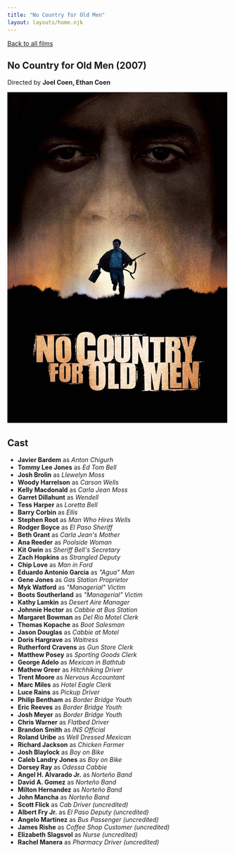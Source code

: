 ```yaml
---
title: "No Country for Old Men"
layout: layouts/home.njk
---
```


<a href="../">Back to all films</a>

<article class="film">
  <h1>No Country for Old Men (2007)</h1>

  <p class="director">
    Directed by <strong>Joel Coen, Ethan Coen</strong>
  </p>

  <img src="../films/posters/no-country-for-old-men.jpg" alt="">

  <h2>
    Cast
  </h2>
  <ul>
    <li><strong>Javier Bardem</strong> as <em>Anton Chigurh</em></li>
<li><strong>Tommy Lee Jones</strong> as <em>Ed Tom Bell</em></li>
<li><strong>Josh Brolin</strong> as <em>Llewelyn Moss</em></li>
<li><strong>Woody Harrelson</strong> as <em>Carson Wells</em></li>
<li><strong>Kelly Macdonald</strong> as <em>Carla Jean Moss</em></li>
<li><strong>Garret Dillahunt</strong> as <em>Wendell</em></li>
<li><strong>Tess Harper</strong> as <em>Loretta Bell</em></li>
<li><strong>Barry Corbin</strong> as <em>Ellis</em></li>
<li><strong>Stephen Root</strong> as <em>Man Who Hires Wells</em></li>
<li><strong>Rodger Boyce</strong> as <em>El Paso Sheriff</em></li>
<li><strong>Beth Grant</strong> as <em>Carla Jean's Mother</em></li>
<li><strong>Ana Reeder</strong> as <em>Poolside Woman</em></li>
<li><strong>Kit Gwin</strong> as <em>Sheriff Bell's Secretary</em></li>
<li><strong>Zach Hopkins</strong> as <em>Strangled Deputy</em></li>
<li><strong>Chip Love</strong> as <em>Man in Ford</em></li>
<li><strong>Eduardo Antonio Garcia</strong> as <em>"Agua" Man</em></li>
<li><strong>Gene Jones</strong> as <em>Gas Station Proprietor</em></li>
<li><strong>Myk Watford</strong> as <em>"Managerial" Victim</em></li>
<li><strong>Boots Southerland</strong> as <em>"Managerial" Victim</em></li>
<li><strong>Kathy Lamkin</strong> as <em>Desert Aire Manager</em></li>
<li><strong>Johnnie Hector</strong> as <em>Cabbie at Bus Station</em></li>
<li><strong>Margaret Bowman</strong> as <em>Del Rio Motel Clerk</em></li>
<li><strong>Thomas Kopache</strong> as <em>Boot Salesman</em></li>
<li><strong>Jason Douglas</strong> as <em>Cabbie at Motel</em></li>
<li><strong>Doris Hargrave</strong> as <em>Waitress</em></li>
<li><strong>Rutherford Cravens</strong> as <em>Gun Store Clerk</em></li>
<li><strong>Matthew Posey</strong> as <em>Sporting Goods Clerk</em></li>
<li><strong>George Adelo</strong> as <em>Mexican in Bathtub</em></li>
<li><strong>Mathew Greer</strong> as <em>Hitchhiking Driver</em></li>
<li><strong>Trent Moore</strong> as <em>Nervous Accountant</em></li>
<li><strong>Marc Miles</strong> as <em>Hotel Eagle Clerk</em></li>
<li><strong>Luce Rains</strong> as <em>Pickup Driver</em></li>
<li><strong>Philip Bentham</strong> as <em>Border Bridge Youth</em></li>
<li><strong>Eric Reeves</strong> as <em>Border Bridge Youth</em></li>
<li><strong>Josh Meyer</strong> as <em>Border Bridge Youth</em></li>
<li><strong>Chris Warner</strong> as <em>Flatbed Driver</em></li>
<li><strong>Brandon Smith</strong> as <em>INS Official</em></li>
<li><strong>Roland Uribe</strong> as <em>Well Dressed Mexican</em></li>
<li><strong>Richard Jackson</strong> as <em>Chicken Farmer</em></li>
<li><strong>Josh Blaylock</strong> as <em>Boy on Bike</em></li>
<li><strong>Caleb Landry Jones</strong> as <em>Boy on Bike</em></li>
<li><strong>Dorsey Ray</strong> as <em>Odessa Cabbie</em></li>
<li><strong>Angel H. Alvarado Jr.</strong> as <em>Norteño Band</em></li>
<li><strong>David A. Gomez</strong> as <em>Norteño Band</em></li>
<li><strong>Milton Hernandez</strong> as <em>Norteño Band</em></li>
<li><strong>John Mancha</strong> as <em>Norteño Band</em></li>
<li><strong>Scott Flick</strong> as <em>Cab Driver (uncredited)</em></li>
<li><strong>Albert Fry Jr.</strong> as <em>El Paso Deputy (uncredited)</em></li>
<li><strong>Angelo Martinez</strong> as <em>Bus Passenger (uncredited)</em></li>
<li><strong>James Rishe</strong> as <em>Coffee Shop Customer (uncredited)</em></li>
<li><strong>Elizabeth Slagsvol</strong> as <em>Nurse (uncredited)</em></li>
<li><strong>Rachel Manera</strong> as <em>Pharmacy Driver (uncredited)</em></li>
  </ul>
</article>
